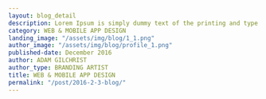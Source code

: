 ```yaml
---
layout: blog_detail
description: Lorem Ipsum is simply dummy text of the printing and type setting industry. Dummy text of the...
category: WEB & MOBILE APP DESIGN
landing_image: "/assets/img/blog/1_1.png"
author_image: "/assets/img/blog/profile_1.png"
published-date: December 2016
author: ADAM GILCHRIST
author_type: BRANDING ARTIST
title: WEB & MOBILE APP DESIGN
permalink: "/post/2016-2-3-blog/"
---
```


